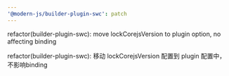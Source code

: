 ```yaml
---
'@modern-js/builder-plugin-swc': patch
---
```


refactor(builder-plugin-swc): move lockCorejsVersion to plugin option, no affecting binding

refactor(builder-plugin-swc): 移动 lockCorejsVersion 配置到 plugin 配置中，不影响binding
